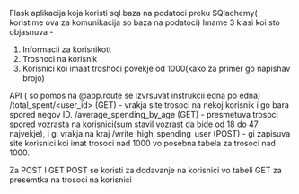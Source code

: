 Flask aplikacija koja koristi sql baza na podatoci preku SQlachemy( koristime ova za komunikacija so baza na podatoci)
Imame 3 klasi koi sto objasnuva -
1. Informacii za korisnikott
2. Troshoci na korisnik
3. Korisnici koi imaat troshoci povekje od 1000(kako za primer go napishav brojo)

API ( so pomos na @app.route se izvrsuvat instrukcii edna po edna)
   /total_spent/<user_id> (GET) - vrakja site trosoci na nekoj korisnik i go bara spored negov ID.
   /average_spending_by_age (GET) - presmetuva trosoci spored vozrasta na korisnici(sum stavil vozrast da bide od 18 do 47 najvekje), i gi vrakja na kraj
/write_high_spending_user (POST) - gi zapisuva site korisnici koi imat trosoci nad 1000 vo posebna tabela za trosoci nad 1000.

Za POST I GET
POST se koristi za dodavanje na korisnici vo tabeli
GET za presemtka na trosoci na korisnici

